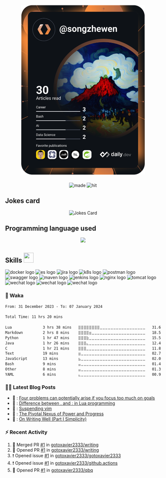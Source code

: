 <div align="center">
  <a href="https://app.daily.dev/DailyDevTips"><img src="https://github.com/gotoxavier2333/gotoxavier2333/blob/main/devcard.svg" width="400" alt="Gotoxavier2333's Dev Card"/></a>
</div>

###

<div align="center">
  <img src="https://forthebadge.com/images/featured/featured-built-with-love.svg" height="25" alt="made" />
  <img src="https://hits.dwyl.com/gotoxavier2333/gotoxavier2333.svg?style=flat-square" height="25" alt="hit"  />
</div>

###
<h2 align="left">Jokes card</h2>
<div align="center">
  <!-- HTML -->
  <img src="https://readme-jokes.vercel.app/api?hideBorder&theme=cobalt&qColor=%23944bcc&aColor=%23bbdb51" alt="Jokes Card"/>
</div>

###

<h2 align="left">Programming language used</h2>
<p align="center">
  <a href="https://skillicons.dev">
    <img src="https://skillicons.dev/icons?i=java,py,go,c,js,html,css" />
  </a>
</p>

###

<h2> Skills <img src = "https://raw.githubusercontent.com/rahulbanerjee26/githubProfileReadmeGenerator/main/gifs/code.gif" width = 32px height=32px> </h2>
<div align="left">
  <img src="https://img.shields.io/badge/docker-%230db7ed.svg?style=for-the-badge&logo=docker&logoColor=white" height="35" alt="docker logo" />
  <img src="https://img.shields.io/badge/-ElasticSearch-005571?style=for-the-badge&logo=elasticsearch" height="35" alt="es logo" />
  <img src="https://img.shields.io/badge/jira-%230A0FFF.svg?style=for-the-badge&logo=jira&logoColor=white" height="35" alt="jira logo" />
  <img src="https://img.shields.io/badge/kubernetes-%23326ce5.svg?style=for-the-badge&logo=kubernetes&logoColor=white" height="35" alt="k8s logo" />
  <img src="https://img.shields.io/badge/Postman-FF6C37?style=for-the-badge&logo=postman&logoColor=white" height="35" alt="postman logo" />
  <img src="https://img.shields.io/badge/-Swagger-%23Clojure?style=for-the-badge&logo=swagger&logoColor=white" height="35" alt="swagger logo" />
  <img src="https://img.shields.io/badge/Apache%20Maven-C71A36?style=for-the-badge&logo=Apache%20Maven&logoColor=white" height="35" alt="maven logo" />
  <img src="https://img.shields.io/badge/jenkins-%232C5263.svg?style=for-the-badge&logo=jenkins&logoColor=white" height="35" alt="jenkins logo" />
  <img src="https://img.shields.io/badge/nginx-%23009639.svg?style=for-the-badge&logo=nginx&logoColor=white" height="35" alt="nginx logo" />
  <img src="https://img.shields.io/badge/apache%20tomcat-%23F8DC75.svg?style=for-the-badge&logo=apache-tomcat&logoColor=black" height="35" alt="tomcat logo" />
  <img src="https://img.shields.io/badge/MongoDB-%234ea94b.svg?style=for-the-badge&logo=mongodb&logoColor=white" height="35" alt="wechat logo"  />
  <img src="https://img.shields.io/badge/mysql-%2300f.svg?style=for-the-badge&logo=mysql&logoColor=white" height="35" alt="wechat logo"  />
  <img src="https://img.shields.io/badge/postgres-%23316192.svg?style=for-the-badge&logo=postgresql&logoColor=white" height="35" alt="wechat logo"  />
</div>

### 🎹 Waka
<!--START_SECTION:waka-->

```txt
From: 31 December 2023 - To: 07 January 2024

Total Time: 11 hrs 20 mins

Lua              3 hrs 38 mins   ⣿⣿⣿⣿⣿⣿⣿⣿⣀⣀⣀⣀⣀⣀⣀⣀⣀⣀⣀⣀⣀⣀⣀⣀⣀   31.68 %
Markdown         2 hrs 8 mins    ⣿⣿⣿⣿⣶⣀⣀⣀⣀⣀⣀⣀⣀⣀⣀⣀⣀⣀⣀⣀⣀⣀⣀⣀⣀   18.59 %
Python           1 hr 47 mins    ⣿⣿⣿⣷⣀⣀⣀⣀⣀⣀⣀⣀⣀⣀⣀⣀⣀⣀⣀⣀⣀⣀⣀⣀⣀   15.58 %
Java             1 hr 26 mins    ⣿⣿⣿⣄⣀⣀⣀⣀⣀⣀⣀⣀⣀⣀⣀⣀⣀⣀⣀⣀⣀⣀⣀⣀⣀   12.49 %
C                1 hr 21 mins    ⣿⣿⣿⣀⣀⣀⣀⣀⣀⣀⣀⣀⣀⣀⣀⣀⣀⣀⣀⣀⣀⣀⣀⣀⣀   11.89 %
Text             19 mins         ⣶⣀⣀⣀⣀⣀⣀⣀⣀⣀⣀⣀⣀⣀⣀⣀⣀⣀⣀⣀⣀⣀⣀⣀⣀   02.76 %
JavaScript       13 mins         ⣦⣀⣀⣀⣀⣀⣀⣀⣀⣀⣀⣀⣀⣀⣀⣀⣀⣀⣀⣀⣀⣀⣀⣀⣀   02.00 %
Bash             9 mins          ⣤⣀⣀⣀⣀⣀⣀⣀⣀⣀⣀⣀⣀⣀⣀⣀⣀⣀⣀⣀⣀⣀⣀⣀⣀   01.43 %
Other            8 mins          ⣤⣀⣀⣀⣀⣀⣀⣀⣀⣀⣀⣀⣀⣀⣀⣀⣀⣀⣀⣀⣀⣀⣀⣀⣀   01.30 %
YAML             6 mins          ⣄⣀⣀⣀⣀⣀⣀⣀⣀⣀⣀⣀⣀⣀⣀⣀⣀⣀⣀⣀⣀⣀⣀⣀⣀   00.94 %
```

<!--END_SECTION:waka-->


### 🏳️‍🌈 Latest Blog Posts
<!-- BLOG-POST-LIST:START -->
 - 💫 : [Four problems can potentially arise if you focus too much on goals](https://dev.to/gotoxavier2333/four-problems-can-potentially-arise-if-you-focus-too-much-on-goals-2n2n)
 - 🚀 : [Difference between . and : in Lua programming](https://dev.to/gotoxavier2333/difference-between-and-in-lua-programming-4936)
 - 🚀 : [Suspending vim](https://dev.to/gotoxavier2333/suspending-vim-cca)
 - 💯 : [The Pivotal Nexus of Power and Progress](https://dev.to/gotoxavier2333/the-pivotal-nexus-of-power-and-progress-11am)
 - 💯 : [On Writing Well &lpar;Part I Simplicity&rpar;](https://dev.to/gotoxavier2333/on-writing-well-part-i-simplicity-3mi7)<!-- BLOG-POST-LIST:END -->


### :zap: Recent Activity
<!--START_SECTION:activity-->
1. 🎉 Merged PR [#1](https://github.com/gotoxavier2333/writing/pull/1) in [gotoxavier2333/writing](https://github.com/gotoxavier2333/writing)
2. 💪 Opened PR [#1](https://github.com/gotoxavier2333/writing/pull/1) in [gotoxavier2333/writing](https://github.com/gotoxavier2333/writing)
3. ❗ Opened issue [#1](https://github.com/gotoxavier2333/gotoxavier2333/issues/1) in [gotoxavier2333/gotoxavier2333](https://github.com/gotoxavier2333/gotoxavier2333)
4. ❗ Opened issue [#1](https://github.com/gotoxavier2333/github.actions/issues/1) in [gotoxavier2333/github.actions](https://github.com/gotoxavier2333/github.actions)
5. 💪 Opened PR [#1](https://github.com/gotoxavier2333/qbq/pull/1) in [gotoxavier2333/qbq](https://github.com/gotoxavier2333/qbq)
<!--END_SECTION:activity-->
